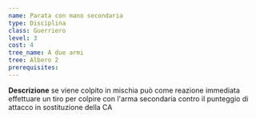 ```yaml
---
name: Parata con mano secondaria
type: Disciplina
class: Guerriero
level: 3
cost: 4
tree_name: A due armi
tree: Albero 2
prerequisites: 
---
```


**Descrizione**
se viene colpito in mischia può come reazione immediata effettuare un tiro per
colpire con l'arma secondaria contro il punteggio di attacco in sostituzione
della CA
